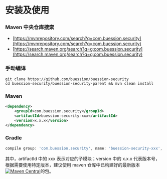 # 安装及使用


### Maven 中央仓库搜索
* [https://mvnrepository.com/search?q=com.buession.security](https://mvnrepository.com/search?q=com.buession.security)
* [https://search.maven.org/search?q=g:com.buession.security](https://search.maven.org/search?q=g:com.buession.security)

### 手动编译
```shell
git clone https://github.com/buession/buession-security
cd buession-security/buession-security-parent && mvn clean install
```

### Maven
```xml
<dependency>
    <groupId>com.buession.security</groupId>
    <artifactId>buession-security-xxx</artifactId>
    <version>x.x.x</version>
</dependency>
```

### Gradle
```gradle
compile group: 'com.buession.security', name: 'buession-security-xxx', version: 'x.x.x'
```


其中，artifactId 中的 xxx 表示对应的子模块；version 中的 x.x.x 代表版本号，根据需要使用特定版本，建议使用 maven 仓库中已构建好的最新版本[![Maven Central](https://img.shields.io/maven-central/v/com.buession.security/buession-security-parent.svg)](https://search.maven.org/search?q=g:com.buession.security)的包。